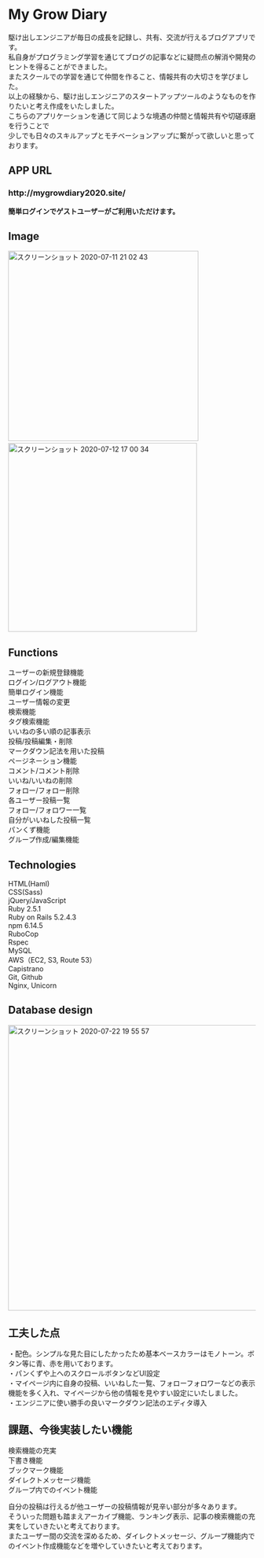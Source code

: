 My Grow Diary
====

駆け出しエンジニアが毎日の成長を記録し、共有、交流が行えるブログアプリです。  
私自身がプログラミング学習を通じてブログの記事などに疑問点の解消や開発のヒントを得ることができました。  
またスクールでの学習を通じて仲間を作ること、情報共有の大切さを学びました。  
以上の経験から、駆け出しエンジニアのスタートアップツールのようなものを作りたいと考え作成をいたしました。    
こちらのアプリケーションを通じて同じような境遇の仲間と情報共有や切磋琢磨を行うことで  
少しでも日々のスキルアップとモチベーションアップに繋がって欲しいと思っております。

## APP URL

<h3>http://mygrowdiary2020.site/</h3>

**簡単ログインでゲストユーザーがご利用いただけます。**

## Image

<img width="387" alt="スクリーンショット 2020-07-11 21 02 43" src="https://user-images.githubusercontent.com/64174311/87223811-0184c300-c3bb-11ea-9610-d45625aa30a5.png">　<img width="384" alt="スクリーンショット 2020-07-12 17 00 34" src="https://user-images.githubusercontent.com/64174311/87241779-5bd85f00-c461-11ea-9476-e2ca474ac4bb.png">

## Functions

ユーザーの新規登録機能  
ログイン/ログアウト機能  
簡単ログイン機能  
ユーザー情報の変更  
検索機能  
タグ検索機能  
いいねの多い順の記事表示  
投稿/投稿編集・削除  
マークダウン記法を用いた投稿  
ページネーション機能  
コメント/コメント削除  
いいね/いいねの削除  
フォロー/フォロー削除  
各ユーザー投稿一覧  
フォロー/フォロワー一覧  
自分がいいねした投稿一覧  
パンくず機能  
グループ作成/編集機能

## Technologies

HTML(Haml)  
CSS(Sass)  
jQuery/JavaScript  
Ruby 2.5.1  
Ruby on Rails 5.2.4.3  
npm 6.14.5  
RuboCop  
Rspec  
MySQL  
AWS（EC2, S3, Route 53）  
Capistrano  
Git, Github  
Nginx, Unicorn

## Database design  

<img width="581" alt="スクリーンショット 2020-07-22 19 55 57" src="https://user-images.githubusercontent.com/64174311/88168522-84c4d500-cc55-11ea-94bb-753aa6b7f9a9.png">

## 工夫した点
・配色。シンプルな見た目にしたかったため基本ベースカラーはモノトーン。ボタン等に青、赤を用いております。  
・パンくずや上へのスクロールボタンなどUI設定  
・マイページ内に自身の投稿、いいねした一覧、フォローフォロワーなどの表示機能を多く入れ、マイページから他の情報を見やすい設定にいたしました。  
・エンジニアに使い勝手の良いマークダウン記法のエディタ導入  


## 課題、今後実装したい機能


検索機能の充実  
下書き機能  
ブックマーク機能  
ダイレクトメッセージ機能  
グループ内でのイベント機能  

自分の投稿は行えるが他ユーザーの投稿情報が見辛い部分が多々あります。    
そういった問題も踏まえアーカイブ機能、ランキング表示、記事の検索機能の充実をしていきたいと考えております。  
またユーザー間の交流を深めるため、ダイレクトメッセージ、グループ機能内でのイベント作成機能などを増やしていきたいと考えております。

